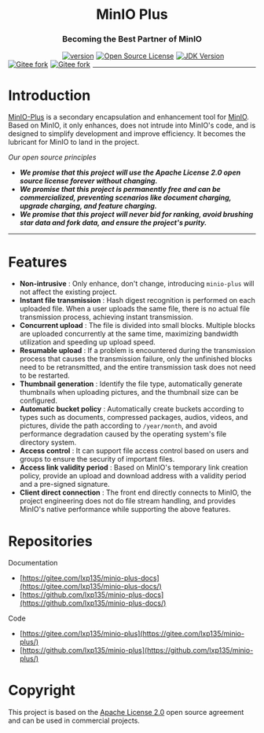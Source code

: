 <h1 align="center">MinIO Plus</h1>
<h3 align="center">Becoming the Best Partner of MinIO</h3>
<p>
  <a style="float: left;padding-left:110px;padding-right: 5px;" target="_blank" href="https://central.sonatype.com/search?q=me.liuxp.minio-plus-all-spring-boot-starter">
      <img src="https://img.shields.io/maven-central/v/me.liuxp/minio-plus-core.svg?label=Maven%20Central"  alt="version"/>
  </a>
  <a style="float: left;padding-right: 5px;" target="_blank" href="https://www.apache.org/licenses/LICENSE-2.0">
      <img src="https://img.shields.io/badge/license-Apache%202-green.svg" alt="Open Source License" />
  </a>
  <a style="float: left;padding-right: 5px;" target="_blank" href="https://www.oracle.com/technetwork/java/javase/downloads/index.html">
      <img src="https://img.shields.io/badge/JDK-8+-red.svg" alt='JDK Version'/>
  </a>
  <a style="float: left;padding-right: 5px;" href="https://github.com/lxp135/minio-plus">
    <img src="https://img.shields.io/github/stars/lxp135/minio-plus?style=social" alt="Gitee fork">
  </a>
  <a style="float: left;padding-right: 5px;" href="https://github.com/lxp135/minio-plus">
    <img src="https://img.shields.io/github/forks/lxp135/minio-plus?style=social" alt="Gitee fork">
  </a>
  <br />
</p>

---

# Introduction

[MinIO-Plus](https://github.com/lxp135/minio-plus/) is a secondary encapsulation and enhancement tool for [MinIO](https://github.com/minio/minio). Based on MinIO, it only enhances, does not intrude into MinIO's code, and is designed to simplify development and improve efficiency. It becomes the lubricant for MinIO to land in the project.

*Our open source principles*

* ***We promise that this project will use the Apache License 2.0 open source license forever without changing.***
* ***We promise that this project is permanently free and can be commercialized, preventing scenarios like document charging, upgrade charging, and feature charging.***
* ***We promise that this project will never bid for ranking, avoid brushing star data and fork data, and ensure the project's purity.***

---

# Features

* **Non-intrusive** : Only enhance, don't change, introducing `minio-plus` will not affect the existing project.
* **Instant file transmission** : Hash digest recognition is performed on each uploaded file. When a user uploads the same file, there is no actual file transmission process, achieving instant transmission.
* **Concurrent upload** : The file is divided into small blocks. Multiple blocks are uploaded concurrently at the same time, maximizing bandwidth utilization and speeding up upload speed.
* **Resumable upload** : If a problem is encountered during the transmission process that causes the transmission failure, only the unfinished blocks need to be retransmitted, and the entire transmission task does not need to be restarted.
* **Thumbnail generation** : Identify the file type, automatically generate thumbnails when uploading pictures, and the thumbnail size can be configured.
* **Automatic bucket policy** : Automatically create buckets according to types such as documents, compressed packages, audios, videos, and pictures, divide the path according to `/year/month`, and avoid performance degradation caused by the operating system's file directory system.
* **Access control** : It can support file access control based on users and groups to ensure the security of important files.
* **Access link validity period** : Based on MinIO's temporary link creation policy, provide an upload and download address with a validity period and a pre-signed signature.
* **Client direct connection** : The front end directly connects to MinIO, the project engineering does not do file stream handling, and provides MinIO's native performance while supporting the above features.

# Repositories

Documentation

* [https://gitee.com/lxp135/minio-plus-docs](https://gitee.com/lxp135/minio-plus-docs/)
* [https://github.com/lxp135/minio-plus-docs](https://github.com/lxp135/minio-plus-docs/)

Code

* [https://gitee.com/lxp135/minio-plus](https://gitee.com/lxp135/minio-plus/)
* [https://github.com/lxp135/minio-plus](https://github.com/lxp135/minio-plus/)

# Copyright

This project is based on the [Apache License 2.0](https://www.apache.org/licenses/LICENSE-2.0) open source agreement and can be used in commercial projects.